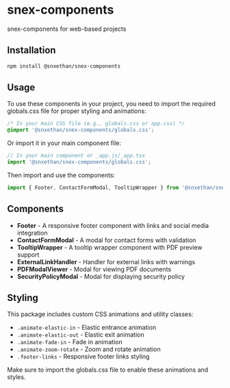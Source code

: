 # snex-components
snex-components for web-based projects

## Installation

```bash
npm install @snxethan/snex-components
```

## Usage

To use these components in your project, you need to import the required globals.css file for proper styling and animations:

```css
/* In your main CSS file (e.g., globals.css or app.css) */
@import '@snxethan/snex-components/globals.css';
```

Or import it in your main component file:

```javascript
// In your main component or _app.js/_app.tsx
import '@snxethan/snex-components/globals.css';
```

Then import and use the components:

```javascript
import { Footer, ContactFormModal, TooltipWrapper } from '@snxethan/snex-components';
```

## Components

- **Footer** - A responsive footer component with links and social media integration
- **ContactFormModal** - A modal for contact forms with validation
- **TooltipWrapper** - A tooltip wrapper component with PDF preview support
- **ExternalLinkHandler** - Handler for external links with warnings
- **PDFModalViewer** - Modal for viewing PDF documents
- **SecurityPolicyModal** - Modal for displaying security policy

## Styling

This package includes custom CSS animations and utility classes:
- `.animate-elastic-in` - Elastic entrance animation
- `.animate-elastic-out` - Elastic exit animation
- `.animate-fade-in` - Fade in animation
- `.animate-zoom-rotate` - Zoom and rotate animation
- `.footer-links` - Responsive footer links styling

Make sure to import the globals.css file to enable these animations and styles.
